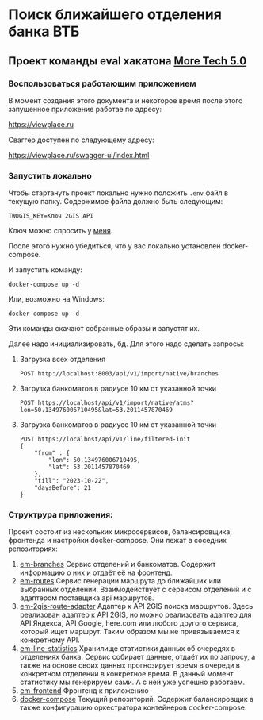 # Поиск ближайшего отделения банка ВТБ

## Проект команды eval хакатона [More Tech 5.0](https://moretech.vtb.ru/)

### Воспользоваться работающим приложением
В момент создания этого документа и некоторое время после этого запущенное приложение работае по адресу:

https://viewplace.ru

Сваггер доступен по следующему адресу:

https://viewplace.ru/swagger-ui/index.html

### Запустить локально
Чтобы стартануть проект локально нужно положить `.env` файл в текущую папку. 
Содержимое файла должно быть следующим:

```properties
TWOGIS_KEY=Ключ 2GIS API
```
Ключ можно спросить у [меня](https://t.me/eshurupov).

После этого нужно убедиться, что у вас локально установлен docker-compose.

И запустить команду:
```shell
docker-compose up -d
```

Или, возможно на Windows:
```shell
docker compose up -d
```

Эти команды скачают собранные образы и запустят их. 

Далее надо инициализировать, бд. Для этого надо сделать запросы:

1. Загрузка всех отделения
    ```http request
    POST http://localhost:8003/api/v1/import/native/branches
    ```
2. Загрузка банкоматов в радиусе 10 км от указанной точки
    ```http request
    POST https://localhost/api/v1/import/native/atms?lon=50.134976006710495&lat=53.2011457870469
    ```
3. Загрузка банкоматов в радиусе 10 км от указанной точки
    ```http request
    POST https://localhost/api/v1/line/filtered-init
    {
        "from" : {
            "lon": 50.134976006710495,
            "lat": 53.2011457870469
        },
        "till": "2023-10-22",
        "daysBefore": 21
    }
   ```

### Структрура приложения:
Проект состоит из нескольких микросервисов, балансировщика, фронтенда и настройки docker-compose. Они лежат в соседних репозиториях:

1. [em-branches](https://github.com/eval-moretech5/em-branches)
   Сервис отделений и банкоматов. Содержит информацию о них и отдаёт её на фронтенд.
2. [em-routes](https://github.com/eval-moretech5/em-routes)
   Сервис генерации маршрута до ближайших или выбранных отделений. Взаимодействует с сервисом отделений и с адаптером поставщика api маршрутов.
3. [em-2gis-route-adapter](https://github.com/eval-moretech5/em-2gis-route-adapter)
   Адаптер к API 2GIS поиска маршрутов. Здесь реализован адаптер к API 2GIS, но можно реализовать адаптер для API Яндекса, API Google, here.com или любого другого сервиса, который ищет маршрут. Таким образом мы не привязываемся к конкретному API.
4. [em-line-statistics](https://github.com/eval-moretech5/em-line-statistics)
   Хранилище статистики данных об очередях в отделениях банка. Сервис собирает данные, отдаёт их по запросу, а также на основе своих данных прогнозирует время в очереди в конкретном отделении в конкретное время. В данный момент статистику мы генерируем сами. А с ней уже успешно работаем.
5. [em-frontend](https://github.com/eval-moretech5/em-frontend)
   Фронтенд к приложению
6. [docker-compose](https://github.com/eval-moretech5/docker-compose)
   Текущий репозиторий. Содержит балансировщик а также конфигурацию оркестратора контейнеров docker-compose.




